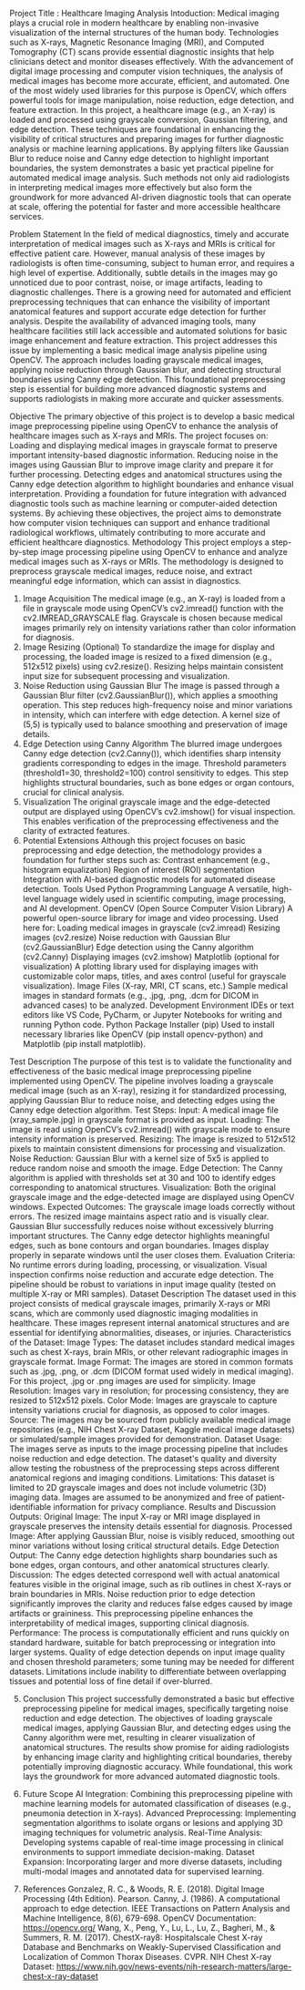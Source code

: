 Project Title : Healthcare Imaging Analysis 
Intoduction: 
Medical imaging plays a crucial role in modern healthcare by enabling non-invasive visualization of the internal structures of the human body. Technologies such as X-rays, Magnetic Resonance Imaging (MRI), and Computed Tomography (CT) scans provide essential diagnostic insights that help clinicians detect and monitor diseases effectively.
With the advancement of digital image processing and computer vision techniques, the analysis of medical images has become more accurate, efficient, and automated. One of the most widely used libraries for this purpose is OpenCV, which offers powerful tools for image manipulation, noise reduction, edge detection, and feature extraction.
In this project, a healthcare image (e.g., an X-ray) is loaded and processed using grayscale conversion, Gaussian filtering, and edge detection. These techniques are foundational in enhancing the visibility of critical structures and preparing images for further diagnostic analysis or machine learning applications. By applying filters like Gaussian Blur to reduce noise and Canny edge detection to highlight important boundaries, the system demonstrates a basic yet practical pipeline for automated medical image analysis.
Such methods not only aid radiologists in interpreting medical images more effectively but also form the groundwork for more advanced AI-driven diagnostic tools that can operate at scale, offering the potential for faster and more accessible healthcare services.

Problem Statement
In the field of medical diagnostics, timely and accurate interpretation of medical images such as X-rays and MRIs is critical for effective patient care. However, manual analysis of these images by radiologists is often time-consuming, subject to human error, and requires a high level of expertise. Additionally, subtle details in the images may go unnoticed due to poor contrast, noise, or image artifacts, leading to diagnostic challenges.
There is a growing need for automated and efficient preprocessing techniques that can enhance the visibility of important anatomical features and support accurate edge detection for further analysis. Despite the availability of advanced imaging tools, many healthcare facilities still lack accessible and automated solutions for basic image enhancement and feature extraction.
This project addresses this issue by implementing a basic medical image analysis pipeline using OpenCV. The approach includes loading grayscale medical images, applying noise reduction through Gaussian blur, and detecting structural boundaries using Canny edge detection. This foundational preprocessing step is essential for building more advanced diagnostic systems and supports radiologists in making more accurate and quicker assessments.


Objective
The primary objective of this project is to develop a basic medical image preprocessing pipeline using OpenCV to enhance the analysis of healthcare images such as X-rays and MRIs. The project focuses on:
Loading and displaying medical images in grayscale format to preserve important intensity-based diagnostic information.
Reducing noise in the images using Gaussian Blur to improve image clarity and prepare it for further processing.
Detecting edges and anatomical structures using the Canny edge detection algorithm to highlight boundaries and enhance visual interpretation.
Providing a foundation for future integration with advanced diagnostic tools such as machine learning or computer-aided detection systems.
By achieving these objectives, the project aims to demonstrate how computer vision techniques can support and enhance traditional radiological workflows, ultimately contributing to more accurate and efficient healthcare diagnostics.
Methodology
This project employs a step-by-step image processing pipeline using OpenCV to enhance and analyze medical images such as X-rays or MRIs. The methodology is designed to preprocess grayscale medical images, reduce noise, and extract meaningful edge information, which can assist in diagnostics.
1. Image Acquisition
The medical image (e.g., an X-ray) is loaded from a file in grayscale mode using OpenCV’s cv2.imread() function with the cv2.IMREAD_GRAYSCALE flag.
Grayscale is chosen because medical images primarily rely on intensity variations rather than color information for diagnosis.
2. Image Resizing (Optional)
To standardize the image for display and processing, the loaded image is resized to a fixed dimension (e.g., 512x512 pixels) using cv2.resize().
Resizing helps maintain consistent input size for subsequent processing and visualization.
3. Noise Reduction using Gaussian Blur
The image is passed through a Gaussian Blur filter (cv2.GaussianBlur()), which applies a smoothing operation.
This step reduces high-frequency noise and minor variations in intensity, which can interfere with edge detection.
A kernel size of (5,5) is typically used to balance smoothing and preservation of image details.
4. Edge Detection using Canny Algorithm
The blurred image undergoes Canny edge detection (cv2.Canny()), which identifies sharp intensity gradients corresponding to edges in the image.
Threshold parameters (threshold1=30, threshold2=100) control sensitivity to edges.
This step highlights structural boundaries, such as bone edges or organ contours, crucial for clinical analysis.
5. Visualization
The original grayscale image and the edge-detected output are displayed using OpenCV’s cv2.imshow() for visual inspection.
This enables verification of the preprocessing effectiveness and the clarity of extracted features.
6. Potential Extensions
Although this project focuses on basic preprocessing and edge detection, the methodology provides a foundation for further steps such as:
Contrast enhancement (e.g., histogram equalization)
Region of interest (ROI) segmentation
Integration with AI-based diagnostic models for automated disease detection.
Tools Used
Python Programming Language
A versatile, high-level language widely used in scientific computing, image processing, and AI development.
OpenCV (Open Source Computer Vision Library)
A powerful open-source library for image and video processing.
Used here for:
Loading medical images in grayscale (cv2.imread)
Resizing images (cv2.resize)
Noise reduction with Gaussian Blur (cv2.GaussianBlur)
Edge detection using the Canny algorithm (cv2.Canny)
Displaying images (cv2.imshow)
Matplotlib (optional for visualization)
A plotting library used for displaying images with customizable color maps, titles, and axes control (useful for grayscale visualization).
Image Files (X-ray, MRI, CT scans, etc.)
Sample medical images in standard formats (e.g., .jpg, .png, .dcm for DICOM in advanced cases) to be analyzed.
Development Environment
IDEs or text editors like VS Code, PyCharm, or Jupyter Notebooks for writing and running Python code.
Python Package Installer (pip)
Used to install necessary libraries like OpenCV (pip install opencv-python) and Matplotlib (pip install matplotlib).

Test Description
The purpose of this test is to validate the functionality and effectiveness of the basic medical image preprocessing pipeline implemented using OpenCV. The pipeline involves loading a grayscale medical image (such as an X-ray), resizing it for standardized processing, applying Gaussian Blur to reduce noise, and detecting edges using the Canny edge detection algorithm.
Test Steps:
Input: A medical image file (xray_sample.jpg) in grayscale format is provided as input.
Loading: The image is read using OpenCV’s cv2.imread() with grayscale mode to ensure intensity information is preserved.
Resizing: The image is resized to 512x512 pixels to maintain consistent dimensions for processing and visualization.
Noise Reduction: Gaussian Blur with a kernel size of 5x5 is applied to reduce random noise and smooth the image.
Edge Detection: The Canny algorithm is applied with thresholds set at 30 and 100 to identify edges corresponding to anatomical structures.
Visualization: Both the original grayscale image and the edge-detected image are displayed using OpenCV windows.
Expected Outcomes:
The grayscale image loads correctly without errors.
The resized image maintains aspect ratio and is visually clear.
Gaussian Blur successfully reduces noise without excessively blurring important structures.
The Canny edge detector highlights meaningful edges, such as bone contours and organ boundaries.
Images display properly in separate windows until the user closes them.
Evaluation Criteria:
No runtime errors during loading, processing, or visualization.
Visual inspection confirms noise reduction and accurate edge detection.
The pipeline should be robust to variations in input image quality (tested on multiple X-ray or MRI samples).
Dataset Description
The dataset used in this project consists of medical grayscale images, primarily X-rays or MRI scans, which are commonly used diagnostic imaging modalities in healthcare. These images represent internal anatomical structures and are essential for identifying abnormalities, diseases, or injuries.
Characteristics of the Dataset:
Image Types:
The dataset includes standard medical images such as chest X-rays, brain MRIs, or other relevant radiographic images in grayscale format.
Image Format:
The images are stored in common formats such as .jpg, .png, or .dcm (DICOM format used widely in medical imaging). For this project, .jpg or .png images are used for simplicity.
Image Resolution:
Images vary in resolution; for processing consistency, they are resized to 512x512 pixels.
Color Mode:
Images are grayscale to capture intensity variations crucial for diagnosis, as opposed to color images.
Source:
The images may be sourced from publicly available medical image repositories (e.g., NIH Chest X-ray Dataset, Kaggle medical image datasets) or simulated/sample images provided for demonstration.
Dataset Usage:
The images serve as inputs to the image processing pipeline that includes noise reduction and edge detection.
The dataset's quality and diversity allow testing the robustness of the preprocessing steps across different anatomical regions and imaging conditions.
Limitations:
This dataset is limited to 2D grayscale images and does not include volumetric (3D) imaging data.
Images are assumed to be anonymized and free of patient-identifiable information for privacy compliance.
Results and Discussion
Outputs:
Original Image: The input X-ray or MRI image displayed in grayscale preserves the intensity details essential for diagnosis.
Processed Image: After applying Gaussian Blur, noise is visibly reduced, smoothing out minor variations without losing critical structural details.
Edge Detection Output: The Canny edge detection highlights sharp boundaries such as bone edges, organ contours, and other anatomical structures clearly.
Discussion:
The edges detected correspond well with actual anatomical features visible in the original image, such as rib outlines in chest X-rays or brain boundaries in MRIs.
Noise reduction prior to edge detection significantly improves the clarity and reduces false edges caused by image artifacts or graininess.
This preprocessing pipeline enhances the interpretability of medical images, supporting clinical diagnosis.
Performance:
The process is computationally efficient and runs quickly on standard hardware, suitable for batch preprocessing or integration into larger systems.
Quality of edge detection depends on input image quality and chosen threshold parameters; some tuning may be needed for different datasets.
Limitations include inability to differentiate between overlapping tissues and potential loss of fine detail if over-blurred.

5. Conclusion
This project successfully demonstrated a basic but effective preprocessing pipeline for medical images, specifically targeting noise reduction and edge detection. The objectives of loading grayscale medical images, applying Gaussian Blur, and detecting edges using the Canny algorithm were met, resulting in clearer visualization of anatomical structures.
The results show promise for aiding radiologists by enhancing image clarity and highlighting critical boundaries, thereby potentially improving diagnostic accuracy. While foundational, this work lays the groundwork for more advanced automated diagnostic tools.

6. Future Scope
AI Integration: Combining this preprocessing pipeline with machine learning models for automated classification of diseases (e.g., pneumonia detection in X-rays).
Advanced Preprocessing: Implementing segmentation algorithms to isolate organs or lesions and applying 3D imaging techniques for volumetric analysis.
Real-Time Analysis: Developing systems capable of real-time image processing in clinical environments to support immediate decision-making.
Dataset Expansion: Incorporating larger and more diverse datasets, including multi-modal images and annotated data for supervised learning.

7. References
Gonzalez, R. C., & Woods, R. E. (2018). Digital Image Processing (4th Edition). Pearson.
Canny, J. (1986). A computational approach to edge detection. IEEE Transactions on Pattern Analysis and Machine Intelligence, 8(6), 679-698.
OpenCV Documentation: https://opencv.org/
Wang, X., Peng, Y., Lu, L., Lu, Z., Bagheri, M., & Summers, R. M. (2017). ChestX-ray8: Hospitalscale Chest X-ray Database and Benchmarks on Weakly-Supervised Classification and Localization of Common Thorax Diseases. CVPR.
NIH Chest X-ray Dataset: https://www.nih.gov/news-events/nih-research-matters/large-chest-x-ray-dataset
